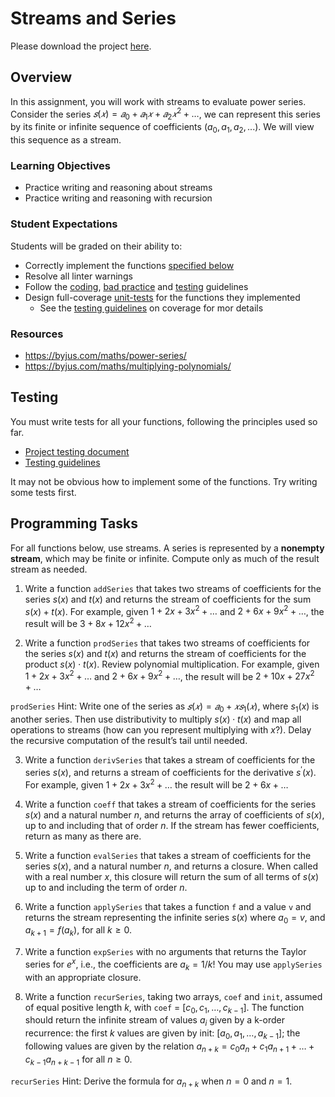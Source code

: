 # Streams and Series

Please download the project [here](../archives/05-streams-and-series.zip).

## Overview

In this assignment, you will work with streams to evaluate power series. Consider the series $𝑠(𝑥) = 𝑎_0 + 𝑎_1𝑥 + 𝑎_2𝑥^2 + \ldots$, we can represent this series by its finite or infinite sequence of coefficients $(a_0, a_1, a_2, ...)$. We will view this sequence as a stream.

### Learning Objectives

- Practice writing and reasoning about streams
- Practice writing and reasoning with recursion

### Student Expectations

Students will be graded on their ability to:

- Correctly implement the functions [specified below](#programming-tasks)
- Resolve all linter warnings
- Follow the [coding](../../guidelines/CODING.md), [bad practice](../../guidelines/BAD_PRACTICES.md) and [testing](../../guidelines/TESTING.md) guidelines
- Design full-coverage [unit-tests](#testing) for the functions they implemented
  - See the [testing guidelines](../../guidelines/TESTING.md#coverage) on coverage for mor details

### Resources

- <https://byjus.com/maths/power-series/>
- <https://byjus.com/maths/multiplying-polynomials/>

## Testing

You must write tests for all your functions, following the principles used so far.

- [Project testing document](../../resources/homework/TESTING.md)
- [Testing guidelines](../../guidelines/TESTING.md)

It may not be obvious how to implement some of the functions. Try writing some tests first.

## Programming Tasks

For all functions below, use streams. A series is represented by a **nonempty stream**, which may be finite or infinite. Compute only as much of the result stream as needed.

1. Write a function `addSeries` that takes two streams of coefficients for the series $s(x)$ and $t(x)$ and returns the stream of coefficients for the sum $s(x) + t(x)$. For example, given $1+2x+3x^2+\ldots$ and $2+6x+9x^2+\ldots$, the result will be $3+8x+12x^2+\ldots$

2. Write a function `prodSeries` that takes two streams of coefficients for the series $s(x)$ and $t(x)$ and returns the stream of coefficients for the product $s(x) ⋅ t(x)$. Review polynomial multiplication. For example, given $1+2x+3x^2+\ldots$ and $2+6x+9x^2+\ldots$, the result will be $2+10x+27x^2+\ldots$

`prodSeries` Hint: Write one of the series as $𝑠(𝑥) = 𝑎_0 + 𝑥 𝑠_1(𝑥)$, where $s_1(x)$ is another series. Then use distributivity to multiply $s(x) ⋅ t(x)$ and map all operations to streams (how can you represent multiplying with $x$?). Delay the recursive computation of the result’s tail until needed.

3. Write a function `derivSeries` that takes a stream of coefficients for the series $s(x)$, and returns a stream of coefficients for the derivative $s^\prime(x)$. For example, given $1+2x+3x^2+\ldots$ the result will be $2+6x+\ldots$

4. Write a function `coeff` that takes a stream of coefficients for the series $s(x)$ and a natural number $n$, and returns the array of coefficients of $s(x)$, up to and including that of order $n$. If the stream has fewer coefficients, return as many as there are.

5. Write a function `evalSeries` that takes a stream of coefficients for the series $s(x)$, and a natural number $n$, and returns a closure. When called with a real number $x$, this closure will return the sum of all terms of $s(x)$ up to and including the term of order $n$.

6. Write a function `applySeries` that takes a function `f` and a value `v` and returns the stream representing the infinite series $s(x)$ where $a_0 = v$, and $a_{k + 1}= f(a_k)$, for all $k ≥ 0$.

7. Write a function `expSeries` with no arguments that returns the Taylor series for $e^x$, i.e., the
   coefficients are $a_k = 1/k!$ You may use `applySeries` with an appropriate closure.

8. Write a function `recurSeries`, taking two arrays, `coef` and `init`, assumed of equal positive length $k$, with `coef` = $[c_0, c_1, \ldots, c_{k-1}]$. The function should return the infinite stream of values $a_i$ given by a k-order recurrence: the first $k$ values are given by init: $[a_0, a_1, \ldots, a_{k-1}]$; the following values are given by the relation $a_{n+k} = c_0 a_n + c_1 a_{n+1} + \ldots + c_{k-1} a_{n+k-1}$ for all $n ≥ 0$.

`recurSeries` Hint: Derive the formula for $a_{n + k}$ when $n = 0$ and $n = 1$.
